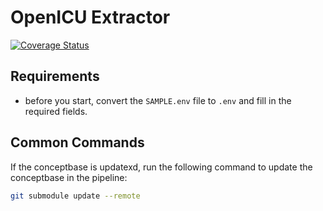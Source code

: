 # OpenICU Extractor

[![Coverage Status](https://coveralls.io/repos/github/aidh-ms/ICUPipeline/badge.svg?branch=main)](https://coveralls.io/github/aidh-ms/ICUPipeline?branch=main)

## Requirements

- before you start, convert the `SAMPLE.env` file to `.env` and fill in the required fields.

## Common Commands

If the conceptbase is updatexd, run the following command to update the conceptbase in the pipeline:

```bash
git submodule update --remote
```
